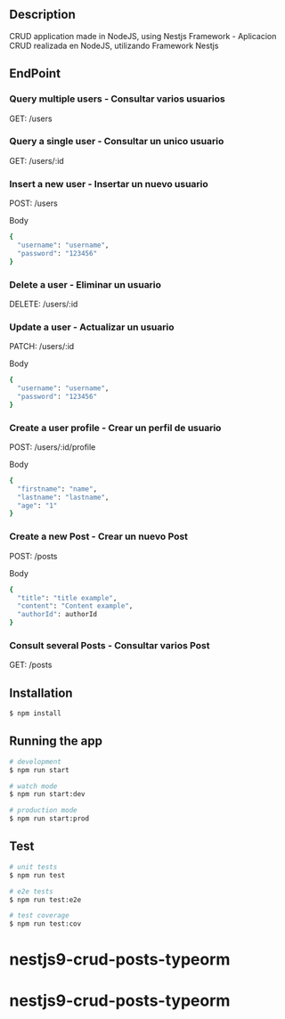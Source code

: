 ## Description

CRUD application made in NodeJS, using Nestjs Framework - Aplicacion CRUD realizada en NodeJS, utilizando Framework Nestjs

## EndPoint

### Query multiple users - Consultar varios usuarios

GET: /users

### Query a single user - Consultar un unico usuario

GET: /users/:id

### Insert a new user - Insertar un nuevo usuario

POST: /users

Body

```bash
{
  "username": "username",
  "password": "123456"
}
```

### Delete a user - Eliminar un usuario

DELETE: /users/:id

### Update a user - Actualizar un usuario

PATCH: /users/:id

Body

```bash
{
  "username": "username",
  "password": "123456"
}
```

### Create a user profile - Crear un perfil de usuario

POST: /users/:id/profile

Body

```bash
{
  "firstname": "name",
  "lastname": "lastname",
  "age": "1"
}
```

### Create a new Post - Crear un nuevo Post

POST: /posts

Body

```bash
{
  "title": "title example",
  "content": "Content example",
  "authorId": authorId
}
```

### Consult several Posts - Consultar varios Post

GET: /posts

## Installation

```bash
$ npm install
```

## Running the app

```bash
# development
$ npm run start

# watch mode
$ npm run start:dev

# production mode
$ npm run start:prod
```

## Test

```bash
# unit tests
$ npm run test

# e2e tests
$ npm run test:e2e

# test coverage
$ npm run test:cov
```
# nestjs9-crud-posts-typeorm
# nestjs9-crud-posts-typeorm
